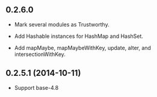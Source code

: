 ## 0.2.6.0

 * Mark several modules as Trustworthy.

 * Add Hashable instances for HashMap and HashSet.

 * Add mapMaybe, mapMaybeWithKey, update, alter, and
   intersectionWithKey.

## 0.2.5.1 (2014-10-11)

 * Support base-4.8
